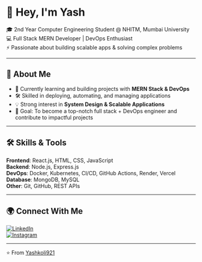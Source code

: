 # 👋 Hey, I'm Yash  

🎓 2nd Year Computer Engineering Student @ NHITM, Mumbai University  
💻 Full Stack MERN Developer | DevOps Enthusiast  
⚡ Passionate about building scalable apps & solving complex problems  

---

## 🚀 About Me  
- 🌱 Currently learning and building projects with **MERN Stack & DevOps**  
- 🛠️ Skilled in deploying, automating, and managing applications  
- 💡 Strong interest in **System Design & Scalable Applications**  
- 🎯 Goal: To become a top-notch full stack + DevOps engineer and contribute to impactful projects  

---

## 🛠️ Skills & Tools  
**Frontend**: React.js, HTML, CSS, JavaScript  
**Backend**: Node.js, Express.js  
**DevOps**: Docker, Kubernetes, CI/CD, GitHub Actions, Render, Vercel  
**Database**: MongoDB, MySQL  
**Other**: Git, GitHub, REST APIs  

---

## 🌍 Connect With Me  
[![LinkedIn](https://img.shields.io/badge/LinkedIn-blue?logo=linkedin&logoColor=white)](https://linkedin.com/in/yash-koli-4b39b436b)  
[![Instagram](https://img.shields.io/badge/Instagram-%23E4405F.svg?&logo=instagram&logoColor=white)](https://www.instagram.com/dev_yash_koli?igsh=aTk3MWQ4cGZicHB2)  

---
⭐️ From [Yashkoli921](https://github.com/Yashkoli921)
